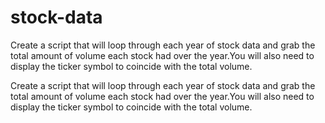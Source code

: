 # stock-data
Create a script that will loop through each year of stock data and grab the total amount of volume each stock had over the year.You will also need to display the ticker symbol to coincide with the total volume.

Create a script that will loop through each year of stock data and grab the total amount of volume each stock had over the year.You will also need to display the ticker symbol to coincide with the total volume.
